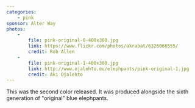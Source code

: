 ```yaml
---
categories:
    - pink
sponsor: Alter Way
photos:
    -
        file: pink-original-0-400x300.jpg
        link: https://www.flickr.com/photos/akrabat/6326066555/
        credit: Rob Allen
    -
        file: pink-original-1-400x300.jpg
        link: http://www.ojalehto.eu/elephpants/pink-original-1.jpg
        credit: Aki Ojalehto
---
```

This was the second color released. It was produced alongside the sixth generation of "original" blue elephpants.